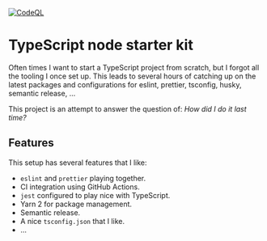 [![CodeQL](https://github.com/e0ipso/ts-node-startkit/actions/workflows/codeql-analysis.yml/badge.svg)](https://github.com/e0ipso/ts-node-startkit/actions/workflows/codeql-analysis.yml)

# TypeScript node starter kit

Often times I want to start a TypeScript project from scratch, but I forgot all the tooling I once set up. This leads to
several hours of catching up on the latest packages and configurations for eslint, prettier, tsconfig, husky, semantic
release, ...

This project is an attempt to answer the question of: _How did I do it last time?_

## Features

This setup has several features that I like:

- `eslint` and `prettier` playing together.
- CI integration using GitHub Actions.
- `jest` configured to play nice with TypeScript.
- Yarn 2 for package management.
- Semantic release.
- A nice `tsconfig.json` that I like.
- ...
